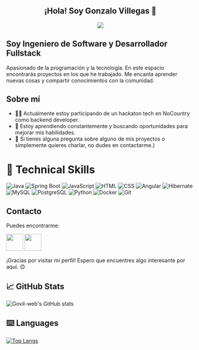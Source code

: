 <h2 align="center">¡Hola! Soy Gonzalo Villegas 👋</h2>
<a><p align="center"><img src="https://github.com/user-attachments/assets/1d8b78cd-d5af-4b8e-8b6f-ac2303e3d35f"/></a></p>
<h2>Soy Ingeniero de Software y Desarrollador Fullstack </h2>


Apasionado de la programación y la tecnología. En este espacio encontrarás  proyectos en los que he trabajado. Me encanta aprender nuevas cosas y compartir conocimientos con la comunidad.

## Sobre mí

- 👨‍💻 Actualmente estoy participando de un hackaton tech en NoCountry como backend developer.
- 🌱 Estoy aprendiendo constantemente y buscando oportunidades para mejorar mis habilidades.
- 💬 Si tienes alguna pregunta sobre alguno de mis proyectos o simplemente quieres charlar, no dudes en contactarme.}

# 💼 Technical Skills   
![Java](https://img.shields.io/badge/java-%23ED8B00.svg?style=for-the-badge&logo=java&logoColor=white)
![Spring Boot](https://img.shields.io/badge/spring%20boot-%236DB33F.svg?style=for-the-badge&logo=springboot&logoColor=white)
![JavaScript](https://img.shields.io/badge/javascript-%23F7DF1C.svg?style=for-the-badge&logo=javascript&logoColor=black)
![HTML](https://img.shields.io/badge/html-%23E34F26.svg?style=for-the-badge&logo=html5&logoColor=white)
![CSS](https://img.shields.io/badge/css-%231572B6.svg?style=for-the-badge&logo=css3&logoColor=white)
![Angular](https://img.shields.io/badge/angular-%23DD0031.svg?style=for-the-badge&logo=angular&logoColor=white)
![Hibernate](https://img.shields.io/badge/hibernate-%23DD5200.svg?style=for-the-badge&logo=hibernate&logoColor=white)
![MySQL](https://img.shields.io/badge/mysql-%234479A1.svg?style=for-the-badge&logo=mysql&logoColor=white)
![PostgreSQL](https://img.shields.io/badge/postgresql-%23316192.svg?style=for-the-badge&logo=postgresql&logoColor=white)
![Python](https://img.shields.io/badge/python-3670A0?style=for-the-badge&logo=python&logoColor=ffdd54)
![Docker](https://img.shields.io/badge/docker-%230db7ed.svg?style=for-the-badge&logo=docker&logoColor=white)
![Git](https://img.shields.io/badge/git-%23F05033.svg?style=for-the-badge&logo=git&logoColor=white)

## Contacto

Puedes encontrarme:

<p align="left" >
      <a href="mailto:govil.web@gmail.com?Subject=I%20want%20propose%20you%20something" target="_blank" rel="noreferrer"><img src="https://user-images.githubusercontent.com/48330849/172060688-5e1bf6ca-7bb9-43a2-b202-001170434946.png"  width="45"></a>
        <a href="www.linkedin.com/in/govil-web" target="_blank" rel="noreferrer"><img src="https://user-images.githubusercontent.com/48330849/172059761-c87c0437-c1b5-4e33-8d3e-e00adf4afc57.png"  width="45"></a>
</p>

¡Gracias por visitar mi perfil! Espero que encuentres algo interesante por aquí. 😊
## 📈 GitHub Stats
![Govil-web's GitHub stats](https://github-readme-stats.vercel.app/api?username=Govil-web&show_icons=true&theme=tokyonight&count_private=true&include_all_commits=true)
## ⌨️ Languages 
[![Top Langs](https://github-readme-stats.vercel.app/api/top-langs/?username=Govil-web&layout=compact&theme=tokyonight)](https://github.com/Govil-web/github-readme-stats)

<!--
**Govil-web/Govil-web** is a ✨ _special_ ✨ repository because its `README.md` (this file) appears on your GitHub profile.

Here are some ideas to get you started:

- 🔭 I’m currently working on ...
- 🌱 I’m currently learning ...
- 👯 I’m looking to collaborate on ...
- 🤔 I’m looking for help with ...
- 💬 Ask me about ...
- 📫 How to reach me: ...
- 😄 Pronouns: ...
- ⚡ Fun fact: ...
-->
